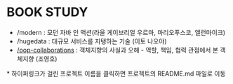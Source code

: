 # BOOK STUDY


- /modern : 모던 자바 인 액션(라울 게이브리얼 우르마, 마리오푸스코, 앨런마이크)
- /hugedata : 대규모 서비스를 지탱하는 기술 (이토 나오야)
- [/oop-collaborations](https://github.com/JaewookMun/book-study/tree/main/oop-collaborations#%EA%B0%9D%EC%B2%B4%EC%A7%80%ED%96%A5%EC%9D%98-%EC%82%AC%EC%8B%A4%EA%B3%BC-%EC%98%A4%ED%95%B4-%EC%A1%B0%EC%98%81%ED%98%B8) : 객체지향의 사실과 오해 - 역할, 책임, 협력 관점에서 본 객체지향 (조영호)

\* 하이퍼링크가 걸린 프로젝트 이름을 클릭하면 프로젝트의 README.md 파일로 이동